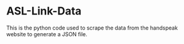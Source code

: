 # ASL-Link-Data
This is the python code used to scrape the data from the handspeak website to generate a JSON file.
